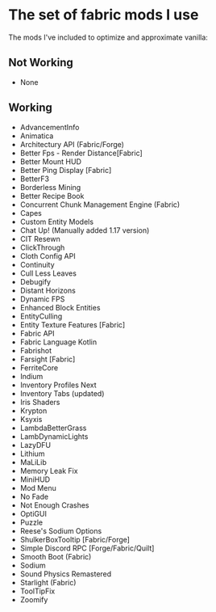 # The set of fabric mods I use

The mods I've included to optimize and approximate vanilla:

## Not Working

* None

## Working

* AdvancementInfo
* Animatica
* Architectury API (Fabric/Forge)
* Better Fps - Render Distance[Fabric]
* Better Mount HUD
* Better Ping Display [Fabric]
* BetterF3
* Borderless Mining
* Better Recipe Book
* Concurrent Chunk Management Engine (Fabric)
* Capes
* Custom Entity Models
* Chat Up! (Manually added 1.17 version)
* CIT Resewn
* ClickThrough
* Cloth Config API
* Continuity
* Cull Less Leaves
* Debugify
* Distant Horizons
* Dynamic FPS
* Enhanced Block Entities
* EntityCulling
* Entity Texture Features [Fabric]
* Fabric API
* Fabric Language Kotlin
* Fabrishot
* Farsight [Fabric]
* FerriteCore
* Indium
* Inventory Profiles Next
* Inventory Tabs (updated)
* Iris Shaders
* Krypton
* Ksyxis
* LambdaBetterGrass
* LambDynamicLights
* LazyDFU
* Lithium
* MaLiLib
* Memory Leak Fix
* MiniHUD
* Mod Menu
* No Fade
* Not Enough Crashes
* OptiGUI
* Puzzle
* Reese's Sodium Options
* ShulkerBoxTooltip [Fabric/Forge]
* Simple Discord RPC [Forge/Fabric/Quilt]
* Smooth Boot (Fabric)
* Sodium
* Sound Physics Remastered
* Starlight (Fabric)
* ToolTipFix
* Zoomify
